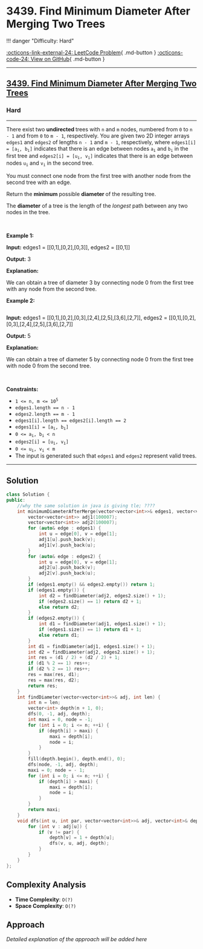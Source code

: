 # 3439. Find Minimum Diameter After Merging Two Trees

!!! danger "Difficulty: Hard"

[:octicons-link-external-24: LeetCode Problem](https://leetcode.com/problems/find-minimum-diameter-after-merging-two-trees/){ .md-button }
[:octicons-code-24: View on GitHub](https://github.com/RAJ8664/Leetcode/tree/master/3439-find-minimum-diameter-after-merging-two-trees){ .md-button }

---

<h2><a href="https://leetcode.com/problems/find-minimum-diameter-after-merging-two-trees">3439. Find Minimum Diameter After Merging Two Trees</a></h2><h3>Hard</h3><hr><p>There exist two <strong>undirected </strong>trees with <code>n</code> and <code>m</code> nodes, numbered from <code>0</code> to <code>n - 1</code> and from <code>0</code> to <code>m - 1</code>, respectively. You are given two 2D integer arrays <code>edges1</code> and <code>edges2</code> of lengths <code>n - 1</code> and <code>m - 1</code>, respectively, where <code>edges1[i] = [a<sub>i</sub>, b<sub>i</sub>]</code> indicates that there is an edge between nodes <code>a<sub>i</sub></code> and <code>b<sub>i</sub></code> in the first tree and <code>edges2[i] = [u<sub>i</sub>, v<sub>i</sub>]</code> indicates that there is an edge between nodes <code>u<sub>i</sub></code> and <code>v<sub>i</sub></code> in the second tree.</p>

<p>You must connect one node from the first tree with another node from the second tree with an edge.</p>

<p>Return the <strong>minimum </strong>possible <strong>diameter </strong>of the resulting tree.</p>

<p>The <strong>diameter</strong> of a tree is the length of the <em>longest</em> path between any two nodes in the tree.</p>

<p>&nbsp;</p>
<p><strong class="example">Example 1:</strong><img alt="" src="https://assets.leetcode.com/uploads/2024/04/22/example11-transformed.png" /></p>

<div class="example-block">
<p><strong>Input:</strong> <span class="example-io">edges1 = [[0,1],[0,2],[0,3]], edges2 = [[0,1]]</span></p>

<p><strong>Output:</strong> <span class="example-io">3</span></p>

<p><strong>Explanation:</strong></p>

<p>We can obtain a tree of diameter 3 by connecting node 0 from the first tree with any node from the second tree.</p>
</div>

<p><strong class="example">Example 2:</strong></p>
<img alt="" src="https://assets.leetcode.com/uploads/2024/04/22/example211.png" />
<div class="example-block">
<p><strong>Input:</strong> <span class="example-io">edges1 = [[0,1],[0,2],[0,3],[2,4],[2,5],[3,6],[2,7]], edges2 = [[0,1],[0,2],[0,3],[2,4],[2,5],[3,6],[2,7]]</span></p>

<p><strong>Output:</strong> <span class="example-io">5</span></p>

<p><strong>Explanation:</strong></p>

<p>We can obtain a tree of diameter 5 by connecting node 0 from the first tree with node 0 from the second tree.</p>
</div>

<p>&nbsp;</p>
<p><strong>Constraints:</strong></p>

<ul>
	<li><code>1 &lt;= n, m &lt;= 10<sup>5</sup></code></li>
	<li><code>edges1.length == n - 1</code></li>
	<li><code>edges2.length == m - 1</code></li>
	<li><code>edges1[i].length == edges2[i].length == 2</code></li>
	<li><code>edges1[i] = [a<sub>i</sub>, b<sub>i</sub>]</code></li>
	<li><code>0 &lt;= a<sub>i</sub>, b<sub>i</sub> &lt; n</code></li>
	<li><code>edges2[i] = [u<sub>i</sub>, v<sub>i</sub>]</code></li>
	<li><code>0 &lt;= u<sub>i</sub>, v<sub>i</sub> &lt; m</code></li>
	<li>The input is generated such that <code>edges1</code> and <code>edges2</code> represent valid trees.</li>
</ul>


---

## Solution

```cpp
class Solution {
public:
    //why the same solution in java is giving tle; ????
    int minimumDiameterAfterMerge(vector<vector<int>>& edges1, vector<vector<int>>& edges2) {
        vector<vector<int>> adj1(100007);
        vector<vector<int>> adj2(100007);
        for (auto& edge : edges1) {
            int u = edge[0], v = edge[1];
            adj1[u].push_back(v);
            adj1[v].push_back(u);
        }
        for (auto& edge : edges2) {
            int u = edge[0], v = edge[1];
            adj2[u].push_back(v);
            adj2[v].push_back(u);
        }
        if (edges1.empty() && edges2.empty()) return 1;
        if (edges1.empty()) {
            int d2 = findDiameter(adj2, edges2.size() + 1);
            if (edges2.size() == 1) return d2 + 1;
            else return d2;
        }
        if (edges2.empty()) {
            int d1 = findDiameter(adj1, edges1.size() + 1);
            if (edges1.size() == 1) return d1 + 1;
            else return d1;
        }
        int d1 = findDiameter(adj1, edges1.size() + 1);
        int d2 = findDiameter(adj2, edges2.size() + 1);
        int res = (d1 / 2) + (d2 / 2) + 1;
        if (d1 % 2 == 1) res++;
        if (d2 % 2 == 1) res++;
        res = max(res, d1);
        res = max(res, d2);
        return res;
    }
    int findDiameter(vector<vector<int>>& adj, int len) {
        int n = len;
        vector<int> depth(n + 1, 0);
        dfs(0, -1, adj, depth);
        int maxi = 0, node = -1;
        for (int i = 0; i <= n; ++i) {
            if (depth[i] > maxi) {
                maxi = depth[i];
                node = i;
            }
        }
        fill(depth.begin(), depth.end(), 0);
        dfs(node, -1, adj, depth);
        maxi = 0; node = - 1;
        for (int i = 0; i <= n; ++i) {
            if (depth[i] > maxi) {
                maxi = depth[i];
                node = i;
            }
        }
        return maxi;
    }
    void dfs(int u, int par, vector<vector<int>>& adj, vector<int>& depth) {
        for (int v : adj[u]) {
            if (v != par) {
                depth[v] = 1 + depth[u];
                dfs(v, u, adj, depth);
            }
        }
    }
};
```

## Complexity Analysis

- **Time Complexity**: `O(?)`
- **Space Complexity**: `O(?)`

## Approach

*Detailed explanation of the approach will be added here*

